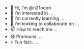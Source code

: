 - 👋 Hi, I’m @n21ooon
- 👀 I’m interested in ...
- 🌱 I’m currently learning ...
- 💞️ I’m looking to collaborate on ...
- 📫 How to reach me ...
- 😄 Pronouns: ...
- ⚡ Fun fact: ...

<!---
n21ooon/n21ooon is a ✨ special ✨ repository because its `README.md` (this file) appears on your GitHub profile.
You can click the Preview link to take a look at your changes.
--->

